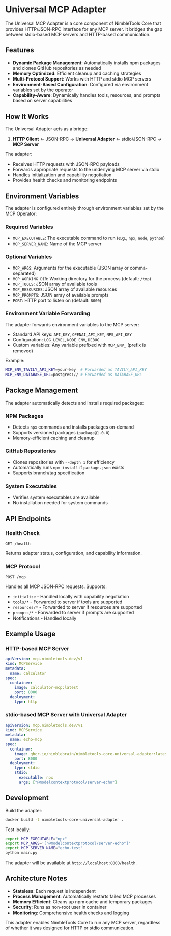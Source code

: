 # Universal MCP Adapter

The Universal MCP Adapter is a core component of NimbleTools Core that provides HTTP/JSON-RPC interface for any MCP server. It bridges the gap between stdio-based MCP servers and HTTP-based communication.

## Features

- **Dynamic Package Management**: Automatically installs npm packages and clones GitHub repositories as needed
- **Memory Optimized**: Efficient cleanup and caching strategies
- **Multi-Protocol Support**: Works with HTTP and stdio MCP servers
- **Environment-Based Configuration**: Configured via environment variables set by the operator
- **Capability-Aware**: Dynamically handles tools, resources, and prompts based on server capabilities

## How It Works

The Universal Adapter acts as a bridge:

1. **HTTP Client** ← JSON-RPC → **Universal Adapter** ← stdio/JSON-RPC → **MCP Server**

The adapter:
- Receives HTTP requests with JSON-RPC payloads
- Forwards appropriate requests to the underlying MCP server via stdio
- Handles initialization and capability negotiation
- Provides health checks and monitoring endpoints

## Environment Variables

The adapter is configured entirely through environment variables set by the MCP Operator:

### Required Variables

- `MCP_EXECUTABLE`: The executable command to run (e.g., `npx`, `node`, `python`)
- `MCP_SERVER_NAME`: Name of the MCP server

### Optional Variables

- `MCP_ARGS`: Arguments for the executable (JSON array or comma-separated)
- `MCP_WORKING_DIR`: Working directory for the process (default: `/tmp`)
- `MCP_TOOLS`: JSON array of available tools
- `MCP_RESOURCES`: JSON array of available resources  
- `MCP_PROMPTS`: JSON array of available prompts
- `PORT`: HTTP port to listen on (default: `8000`)

### Environment Variable Forwarding

The adapter forwards environment variables to the MCP server:

- Standard API keys: `API_KEY`, `OPENAI_API_KEY`, `NPS_API_KEY`
- Configuration: `LOG_LEVEL`, `NODE_ENV`, `DEBUG`
- Custom variables: Any variable prefixed with `MCP_ENV_` (prefix is removed)

Example:
```bash
MCP_ENV_TAVILY_API_KEY=your-key  # Forwarded as TAVILY_API_KEY
MCP_ENV_DATABASE_URL=postgres:// # Forwarded as DATABASE_URL
```

## Package Management

The adapter automatically detects and installs required packages:

### NPM Packages
- Detects `npx` commands and installs packages on-demand
- Supports versioned packages (`package@1.0.0`)
- Memory-efficient caching and cleanup

### GitHub Repositories
- Clones repositories with `--depth 1` for efficiency
- Automatically runs `npm install` if `package.json` exists
- Supports branch/tag specification

### System Executables
- Verifies system executables are available
- No installation needed for system commands

## API Endpoints

### Health Check
```
GET /health
```

Returns adapter status, configuration, and capability information.

### MCP Protocol
```
POST /mcp
```

Handles all MCP JSON-RPC requests. Supports:
- `initialize` - Handled locally with capability negotiation
- `tools/*` - Forwarded to server if tools are supported
- `resources/*` - Forwarded to server if resources are supported  
- `prompts/*` - Forwarded to server if prompts are supported
- Notifications - Handled locally

## Example Usage

### HTTP-based MCP Server
```yaml
apiVersion: mcp.nimbletools.dev/v1
kind: MCPService
metadata:
  name: calculator
spec:
  container:
    image: calculator-mcp:latest
    port: 8000
  deployment:
    type: http
```

### stdio-based MCP Server with Universal Adapter
```yaml
apiVersion: mcp.nimbletools.dev/v1
kind: MCPService
metadata:
  name: echo-mcp
spec:
  container:
    image: ghcr.io/nimblebrain/nimbletools-core-universal-adapter:latest
    port: 8000
  deployment:
    type: stdio
    stdio:
      executable: npx
      args: ["@modelcontextprotocol/server-echo"]
```

## Development

Build the adapter:

```bash
docker build -t nimbletools-core-universal-adapter .
```

Test locally:

```bash
export MCP_EXECUTABLE="npx"
export MCP_ARGS='["@modelcontextprotocol/server-echo"]'
export MCP_SERVER_NAME="echo-test"
python main.py
```

The adapter will be available at `http://localhost:8000/health`.

## Architecture Notes

- **Stateless**: Each request is independent
- **Process Management**: Automatically restarts failed MCP processes
- **Memory Efficient**: Cleans up npm cache and temporary packages
- **Security**: Runs as non-root user in container
- **Monitoring**: Comprehensive health checks and logging

This adapter enables NimbleTools Core to run any MCP server, regardless of whether it was designed for HTTP or stdio communication.